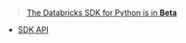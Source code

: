 > [The Databricks SDK for Python is in **Beta**](https://docs.databricks.com/en/dev-tools/sdk-python.html)
- [SDK API](https://databricks-sdk-py.readthedocs.io/en/latest/)